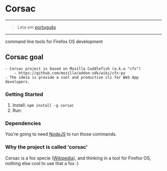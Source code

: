 # Corsac

 ---
 > Leia em [português](README-pt-BR.md)
 ---

command line tools for Firefox OS development

## Corsac goal

    - Corsac project is based on Mozilla Cuddlefish (a.k.a "cfx")
        - https://github.com/mozilla/addon-sdk/wiki/cfx-py
    - The ideia is provide a cool and productive cli for Web App developers.

### Getting Started

1. Install: `npm install -g corsac`
2. Run:

### Dependencies

You're going to need [NodeJS](http://nodejs.org/download/) to run those commands.

### Why the project is called 'corsac'

Corsac is a fox specie ([Wikipedia](http://en.wikipedia.org/wiki/Corsac_fox)), and thinking in a tool for Firefox OS, nothing else cool to use that a fox :)
